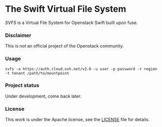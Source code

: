 # The Swift Virtual File System

*SVFS* is a Virtual File System for Openstack Swift built upon fuse.

### Disclaimer
This is not an official project of the Openstack community.

### Usage
`svfs -a https://auth.cloud.ovh.net/v2.0 -u user -p password -r region -t tenant /path/to/mountpoint`

### Project status
Under development, come back later.

### License
This work is under the Apache license, see the [LICENSE](LICENSE) file for details.
